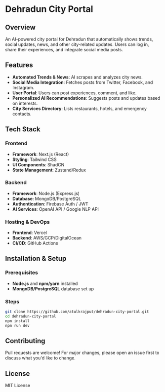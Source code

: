 # Dehradun City Portal

## Overview
An AI-powered city portal for Dehradun that automatically shows trends, social updates, news, and other city-related updates. Users can log in, share their experiences, and integrate social media posts.

## Features
- **Automated Trends & News**: AI scrapes and analyzes city news.
- **Social Media Integration**: Fetches posts from Twitter, Facebook, and Instagram.
- **User Portal**: Users can post experiences, comment, and like.
- **Personalized AI Recommendations**: Suggests posts and updates based on interests.
- **City Services Directory**: Lists restaurants, hotels, and emergency contacts.

## Tech Stack
### Frontend
- **Framework**: Next.js (React)
- **Styling**: Tailwind CSS
- **UI Components**: ShadCN
- **State Management**: Zustand/Redux

### Backend
- **Framework**: Node.js (Express.js)
- **Database**: MongoDB/PostgreSQL
- **Authentication**: Firebase Auth / JWT
- **AI Services**: OpenAI API / Google NLP API

### Hosting & DevOps
- **Frontend**: Vercel
- **Backend**: AWS/GCP/DigitalOcean
- **CI/CD**: GitHub Actions

## Installation & Setup
### Prerequisites
- **Node.js** and **npm/yarn** installed
- **MongoDB/PostgreSQL** database set up

### Steps
```sh
git clone https://github.com/atulkrajput/dehradun-city-portal.git
cd dehradun-city-portal
npm install
npm run dev
```

## Contributing
Pull requests are welcome! For major changes, please open an issue first to discuss what you'd like to change.

## License
MIT License
